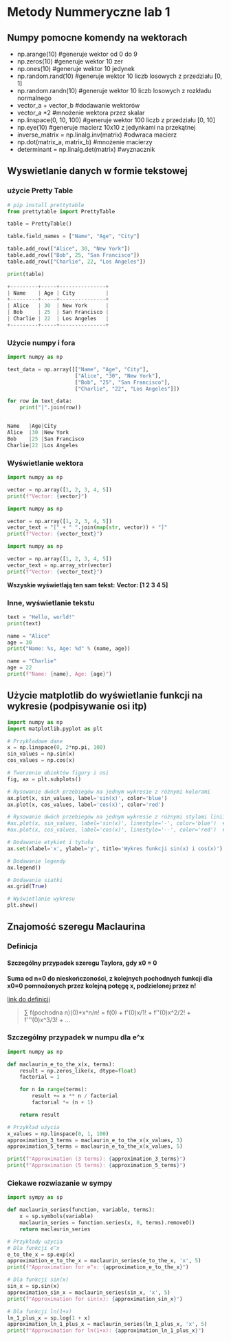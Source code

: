 # Metody Nummeryczne lab 1

## Numpy pomocne komendy na wektorach

- np.arange(10) #generuje wektor od 0 do 9
- np.zeros(10) #generuje wektor 10 zer
- np.ones(10) #generuje wektor 10 jedynek
- np.random.rand(10) #generuje wektor 10 liczb losowych z przedziału [0, 1]
- np.random.randn(10) #generuje wektor 10 liczb losowych z rozkładu normalnego
- vector_a + vector_b #dodawanie wektorów
- vector_a *2 #mnożenie wektora przez skalar
- np.linspace(0, 10, 100) #generuje wektor 100 liczb z przedziału [0, 10]
- np.eye(10) #generuje macierz 10x10 z jedynkami na przekątnej
- inverse_matrix = np.linalg.inv(matrix) #odwraca macierz
- np.dot(matrix_a, matrix_b) #mnożenie macierzy
- determinant = np.linalg.det(matrix) #wyznacznik

## Wyswietlanie danych w formie tekstowej

### użycie Pretty Table

```python
# pip install prettytable
from prettytable import PrettyTable

table = PrettyTable()

table.field_names = ["Name", "Age", "City"]

table.add_row(["Alice", 30, "New York"])
table.add_row(["Bob", 25, "San Francisco"])
table.add_row(["Charlie", 22, "Los Angeles"])

print(table)

+---------+-----+---------------+
| Name    | Age | City          |
+---------+-----+---------------+
| Alice   | 30  | New York      |
| Bob     | 25  | San Francisco |
| Charlie | 22  | Los Angeles   |
+---------+-----+---------------+
```

### Użycie numpy i fora

```python
import numpy as np

text_data = np.array([["Name", "Age", "City"],
                      ["Alice", "30", "New York"],
                      ["Bob", "25", "San Francisco"],
                      ["Charlie", "22", "Los Angeles"]])

for row in text_data:
    print("|".join(row))


Name   |Age|City          
Alice  |30 |New York      
Bob    |25 |San Francisco 
Charlie|22 |Los Angeles   
```

### Wyświetlanie wektora

```python
import numpy as np

vector = np.array([1, 2, 3, 4, 5])
print(f"Vector: {vector}")
```

```python
import numpy as np

vector = np.array([1, 2, 3, 4, 5])
vector_text = "[" + " ".join(map(str, vector)) + "]"
print(f"Vector: {vector_text}")
```

```python
import numpy as np

vector = np.array([1, 2, 3, 4, 5])
vector_text = np.array_str(vector)
print(f"Vector: {vector_text}")
```

__Wszyskie wyświetlają ten sam tekst:__
__Vector: [1 2 3 4 5]__

### Inne, wyświetlanie tekstu

```python
text = "Hello, world!"
print(text)
```

```python
name = "Alice"
age = 30
print("Name: %s, Age: %d" % (name, age))
```

```python
name = "Charlie"
age = 22
print(f"Name: {name}, Age: {age}")
```

## Użycie matplotlib do wyświetlanie funkcji na wykresie (podpisywanie osi itp)

```python
import numpy as np
import matplotlib.pyplot as plt

# Przykładowe dane
x = np.linspace(0, 2*np.pi, 100)
sin_values = np.sin(x)
cos_values = np.cos(x)

# Tworzenie obiektów figury i osi
fig, ax = plt.subplots()

# Rysowanie dwóch przebiegów na jednym wykresie z różnymi kolorami
ax.plot(x, sin_values, label='sin(x)', color='blue')
ax.plot(x, cos_values, label='cos(x)', color='red')

# Rysowanie dwóch przebiegów na jednym wykresie z różnymi stylami linii
#ax.plot(x, sin_values, label='sin(x)', linestyle='-', color='blue')  # Solid line
#ax.plot(x, cos_values, label='cos(x)', linestyle='--', color='red')  # Dashed line

# Dodawanie etykiet i tytułu
ax.set(xlabel='x', ylabel='y', title='Wykres funkcji sin(x) i cos(x)')

# Dodawanie legendy
ax.legend()

# Dodawanie siatki
ax.grid(True)

# Wyświetlanie wykresu
plt.show()
```

## Znajomość szeregu Maclaurina

### Definicja

#### Szczególny przypadek szeregu Taylora, gdy x0 = 0

__Suma od n=0 do nieskończoności, z kolejnych pochodnych funkcji dla x0=0 pomnożonych przez kolejną potęgę x, podzielonej przez n!__

[link do definicji](https://mathworld.wolfram.com/MaclaurinSeries.html)
>∑ f(pochodna n)(0)*x^n/n! = f(0) + f'(0)x/1! + f''(0)x^2/2! + f'''(0)x^3/3! + ...

### Szczególny przypadek w numpu dla e^x

```python
import numpy as np

def maclaurin_e_to_the_x(x, terms):
    result = np.zeros_like(x, dtype=float)
    factorial = 1

    for n in range(terms):
        result += x ** n / factorial
        factorial *= (n + 1)

    return result

# Przykład użycia
x_values = np.linspace(0, 1, 100)
approximation_3_terms = maclaurin_e_to_the_x(x_values, 3)
approximation_5_terms = maclaurin_e_to_the_x(x_values, 5)

print(f"Approximation (3 terms): {approximation_3_terms}")
print(f"Approximation (5 terms): {approximation_5_terms}")
```

### Ciekawe rozwiazanie w sympy

```python
import sympy as sp

def maclaurin_series(function, variable, terms):
    x = sp.symbols(variable)
    maclaurin_series = function.series(x, 0, terms).removeO()
    return maclaurin_series

# Przykłady użycia
# Dla funkcji e^x
e_to_the_x = sp.exp(x)
approximation_e_to_the_x = maclaurin_series(e_to_the_x, 'x', 5)
print(f"Approximation for e^x: {approximation_e_to_the_x}")

# Dla funkcji sin(x)
sin_x = sp.sin(x)
approximation_sin_x = maclaurin_series(sin_x, 'x', 5)
print(f"Approximation for sin(x): {approximation_sin_x}")

# Dla funkcji ln(1+x)
ln_1_plus_x = sp.log(1 + x)
approximation_ln_1_plus_x = maclaurin_series(ln_1_plus_x, 'x', 5)
print(f"Approximation for ln(1+x): {approximation_ln_1_plus_x}")
```
